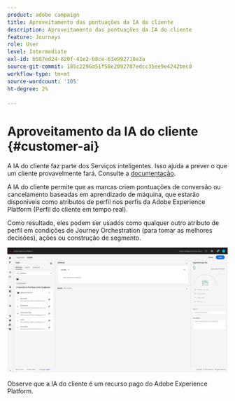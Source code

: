 ```yaml
---
product: adobe campaign
title: Aproveitamento das pontuações da IA do cliente
description: Aproveitamento das pontuações da IA do cliente
feature: Journeys
role: User
level: Intermediate
exl-id: b507ed24-820f-41e2-b8ce-63e992710e3a
source-git-commit: 185c2296a51f58e2092787edcc35ee9e4242bec8
workflow-type: tm+mt
source-wordcount: '105'
ht-degree: 2%

---
```


# Aproveitamento da IA do cliente {#customer-ai}

A IA do cliente faz parte dos Serviços inteligentes. Isso ajuda a prever o que um cliente provavelmente fará. Consulte a [documentação](https://experienceleague.adobe.com/docs/experience-platform/intelligent-services/customer-ai/overview.html).

A IA do cliente permite que as marcas criem pontuações de conversão ou cancelamento baseadas em aprendizado de máquina, que estarão disponíveis como atributos de perfil nos perfis da Adobe Experience Platform (Perfil do cliente em tempo real).

Como resultado, eles podem ser usados como qualquer outro atributo de perfil em condições de Journey Orchestration (para tomar as melhores decisões), ações ou construção de segmento.

![](../assets/customer-ai.png)

Observe que a IA do cliente é um recurso pago do Adobe Experience Platform.
